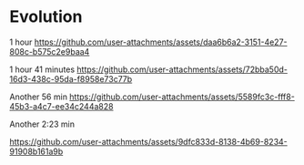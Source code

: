 # Evolution

1 hour
https://github.com/user-attachments/assets/daa6b6a2-3151-4e27-808c-b575c2e9baa4


1 hour 41 minutes
https://github.com/user-attachments/assets/72bba50d-16d3-438c-95da-f8958e73c77b

Another 56 min
https://github.com/user-attachments/assets/5589fc3c-fff8-45b3-a4c7-ee34c244a828

Another 2:23 min

https://github.com/user-attachments/assets/9dfc833d-8138-4b69-8234-91908b161a9b

